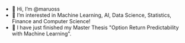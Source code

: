 - 👋 Hi, I’m @maruoss
- 👀 I’m interested in Machine Learning, AI, Data Science, Statistics, Finance and Computer Science!
- 🌱 I have just finished my Master Thesis "Option Return Predictability with Machine Learning".

<!---
maruoss/maruoss is a ✨ special ✨ repository because its `README.md` (this file) appears on your GitHub profile.
You can click the Preview link to take a look at your changes.
--->
